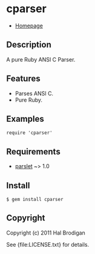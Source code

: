 # cparser

* [Homepage](http://github.com/postmodern/cparser)

## Description

A pure Ruby ANSI C Parser.

## Features

* Parses ANSI C.
* Pure Ruby.

## Examples

    require 'cparser'

## Requirements

* [parslet](http://kschiess.github.com/parslet/) ~> 1.0

## Install

    $ gem install cparser

## Copyright

Copyright (c) 2011 Hal Brodigan

See {file:LICENSE.txt} for details.

